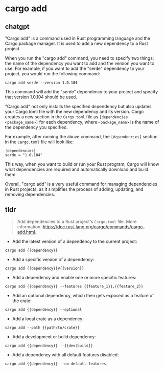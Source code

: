 # cargo add 
## chatgpt 
"Cargo add" is a command used in Rust programming language and the Cargo package manager. It is used to add a new dependency to a Rust project.

When you run the "cargo add" command, you need to specify two things: the name of the dependency you want to add and the version you want to use. For example, if you want to add the "serde" dependency to your project, you would run the following command:

```
cargo add serde --version 1.0.104
```

This command will add the "serde" dependency to your project and specify that version 1.0.104 should be used.

"Cargo add" not only installs the specified dependency but also updates your Cargo.toml file with the new dependency and its version. Cargo creates a new section in the `Cargo.toml` file as `[dependencies.<package_name>]` for each dependency, where `<package_name>` is the name of the dependency you specified.

For example, after running the above command, the `[dependencies]` section in the `Cargo.toml` file will look like:

```
[dependencies]
serde = "1.0.104"
```

This way, when you want to build or run your Rust program, Cargo will know what dependencies are required and automatically download and build them.

Overall, "cargo add" is a very useful command for managing dependencies in Rust projects, as it simplifies the process of adding, updating, and removing dependencies. 

## tldr 
 
> Add dependencies to a Rust project's `Cargo.toml` file.
> More information: <https://doc.rust-lang.org/cargo/commands/cargo-add.html>.

- Add the latest version of a dependency to the current project:

`cargo add {{dependency}}`

- Add a specific version of a dependency:

`cargo add {{dependency}}@{{version}}`

- Add a dependency and enable one or more specific features:

`cargo add {{dependency}} --features {{feature_1}},{{feature_2}}`

- Add an optional dependency, which then gets exposed as a feature of the crate:

`cargo add {{dependency}} --optional`

- Add a local crate as a dependency:

`cargo add --path {{path/to/crate}}`

- Add a development or build dependency:

`cargo add {{dependency}} --{{dev|build}}`

- Add a dependency with all default features disabled:

`cargo add {{dependency}} --no-default-features`

